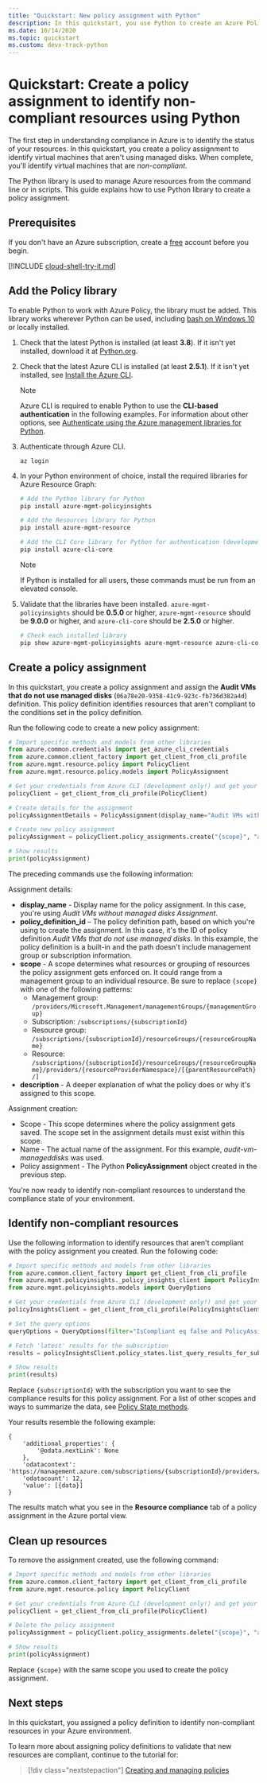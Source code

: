 ```yaml
---
title: "Quickstart: New policy assignment with Python"
description: In this quickstart, you use Python to create an Azure Policy assignment to identify non-compliant resources.
ms.date: 10/14/2020
ms.topic: quickstart
ms.custom: devx-track-python
---
```

# Quickstart: Create a policy assignment to identify non-compliant resources using Python

The first step in understanding compliance in Azure is to identify the status of your resources. In
this quickstart, you create a policy assignment to identify virtual machines that aren't using
managed disks. When complete, you'll identify virtual machines that are _non-compliant_.

The Python library is used to manage Azure resources from the command line or in scripts. This guide
explains how to use Python library to create a policy assignment.

## Prerequisites

If you don't have an Azure subscription, create a [free](https://azure.microsoft.com/free/) account
before you begin.

[!INCLUDE [cloud-shell-try-it.md](../../../includes/cloud-shell-try-it.md)]

## Add the Policy library

To enable Python to work with Azure Policy, the library must be added. This library works wherever
Python can be used, including [bash on Windows 10](/windows/wsl/install-win10) or locally installed.

1. Check that the latest Python is installed (at least **3.8**). If it isn't yet installed, download
   it at [Python.org](https://www.python.org/downloads/).

1. Check that the latest Azure CLI is installed (at least **2.5.1**). If it isn't yet installed, see
   [Install the Azure CLI](/cli/azure/install-azure-cli).

   > [!NOTE]
   > Azure CLI is required to enable Python to use the **CLI-based authentication** in the following
   > examples. For information about other options, see
   > [Authenticate using the Azure management libraries for Python](/azure/developer/python/azure-sdk-authenticate).

1. Authenticate through Azure CLI.

   ```azurecli
   az login
   ```

1. In your Python environment of choice, install the required libraries for Azure Resource Graph:

   ```bash
   # Add the Python library for Python
   pip install azure-mgmt-policyinsights

   # Add the Resources library for Python
   pip install azure-mgmt-resource

   # Add the CLI Core library for Python for authentication (development only!)
   pip install azure-cli-core
   ```

   > [!NOTE]
   > If Python is installed for all users, these commands must be run from an elevated console.

1. Validate that the libraries have been installed. `azure-mgmt-policyinsights` should be **0.5.0**
   or higher, `azure-mgmt-resource` should be **9.0.0** or higher, and `azure-cli-core` should be
   **2.5.0** or higher.

   ```bash
   # Check each installed library
   pip show azure-mgmt-policyinsights azure-mgmt-resource azure-cli-core
   ```

## Create a policy assignment

In this quickstart, you create a policy assignment and assign the **Audit VMs that do not use
managed disks** (`06a78e20-9358-41c9-923c-fb736d382a4d`) definition. This policy definition
identifies resources that aren't compliant to the conditions set in the policy definition.

Run the following code to create a new policy assignment:

```python
# Import specific methods and models from other libraries
from azure.common.credentials import get_azure_cli_credentials
from azure.common.client_factory import get_client_from_cli_profile
from azure.mgmt.resource.policy import PolicyClient
from azure.mgmt.resource.policy.models import PolicyAssignment

# Get your credentials from Azure CLI (development only!) and get your subscription list
policyClient = get_client_from_cli_profile(PolicyClient)

# Create details for the assignment
policyAssignmentDetails = PolicyAssignment(display_name="Audit VMs without managed disks Assignment", policy_definition_id="/providers/Microsoft.Authorization/policyDefinitions/06a78e20-9358-41c9-923c-fb736d382a4d", scope="{scope}", description="Shows all virtual machines not using managed disks")

# Create new policy assignment
policyAssignment = policyClient.policy_assignments.create("{scope}", "audit-vm-manageddisks", policyAssignmentDetails)

# Show results
print(policyAssignment)
```

The preceding commands use the following information:

Assignment details:
- **display_name** - Display name for the policy assignment. In this case, you're using _Audit VMs
  without managed disks Assignment_.
- **policy_definition_id** – The policy definition path, based on which you're using to create the
  assignment. In this case, it's the ID of policy definition _Audit VMs that do not use managed
  disks_. In this example, the policy definition is a built-in and the path doesn't include
  management group or subscription information.
- **scope** - A scope determines what resources or grouping of resources the policy assignment gets
  enforced on. It could range from a management group to an individual resource. Be sure to replace
  `{scope}` with one of the following patterns:
  - Management group: `/providers/Microsoft.Management/managementGroups/{managementGroup}`
  - Subscription: `/subscriptions/{subscriptionId}`
  - Resource group: `/subscriptions/{subscriptionId}/resourceGroups/{resourceGroupName}`
  - Resource: `/subscriptions/{subscriptionId}/resourceGroups/{resourceGroupName}/providers/{resourceProviderNamespace}/[{parentResourcePath}/]`
- **description** - A deeper explanation of what the policy does or why it's assigned to this scope.

Assignment creation:

- Scope - This scope determines where the policy assignment gets saved. The scope set in the
  assignment details must exist within this scope.
- Name - The actual name of the assignment. For this example, _audit-vm-manageddisks_ was used.
- Policy assignment - The Python **PolicyAssignment** object created in the previous step.

You're now ready to identify non-compliant resources to understand the compliance state of your
environment.

## Identify non-compliant resources

Use the following information to identify resources that aren't compliant with the policy assignment
you created. Run the following code:

```python
# Import specific methods and models from other libraries
from azure.common.client_factory import get_client_from_cli_profile
from azure.mgmt.policyinsights._policy_insights_client import PolicyInsightsClient
from azure.mgmt.policyinsights.models import QueryOptions

# Get your credentials from Azure CLI (development only!) and get your subscription list
policyInsightsClient = get_client_from_cli_profile(PolicyInsightsClient)

# Set the query options
queryOptions = QueryOptions(filter="IsCompliant eq false and PolicyAssignmentId eq 'audit-vm-manageddisks'",apply="groupby((ResourceId))")

# Fetch 'latest' results for the subscription
results = policyInsightsClient.policy_states.list_query_results_for_subscription(policy_states_resource="latest", subscription_id="{subscriptionId}", query_options=queryOptions)

# Show results
print(results)
```

Replace `{subscriptionId}` with the subscription you want to see the compliance results for this
policy assignment. For a list of other scopes and ways to summarize the data, see
[Policy State methods](/python/api/azure-mgmt-policyinsights/azure.mgmt.policyinsights.operations.policystatesoperations#methods).

Your results resemble the following example:

```output
{
    'additional_properties': {
        '@odata.nextLink': None
    },
    'odatacontext': 'https://management.azure.com/subscriptions/{subscriptionId}/providers/Microsoft.PolicyInsights/policyStates/$metadata#latest',
    'odatacount': 12,
    'value': [{data}]
}
```

The results match what you see in the **Resource compliance** tab of a policy assignment in the
Azure portal view.

## Clean up resources

To remove the assignment created, use the following command:

```python
# Import specific methods and models from other libraries
from azure.common.client_factory import get_client_from_cli_profile
from azure.mgmt.resource.policy import PolicyClient

# Get your credentials from Azure CLI (development only!) and get your subscription list
policyClient = get_client_from_cli_profile(PolicyClient)

# Delete the policy assignment
policyAssignment = policyClient.policy_assignments.delete("{scope}", "audit-vm-manageddisks")

# Show results
print(policyAssignment)
```

Replace `{scope}` with the same scope you used to create the policy assignment.

## Next steps

In this quickstart, you assigned a policy definition to identify non-compliant resources in your
Azure environment.

To learn more about assigning policy definitions to validate that new resources are compliant,
continue to the tutorial for:

> [!div class="nextstepaction"]
> [Creating and managing policies](./tutorials/create-and-manage.md)